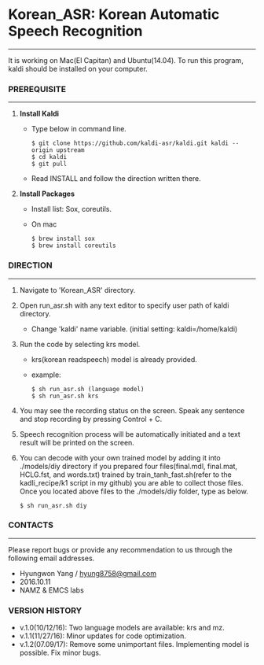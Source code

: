 # Korean_ASR: Korean Automatic Speech Recognition  
---
It is working on Mac(El Capitan) and Ubuntu(14.04).
To run this program, kaldi should be installed on your computer.

### PREREQUISITE
---
1. **Install Kaldi**
	- Type below in command line.
	
		```
		$ git clone https://github.com/kaldi-asr/kaldi.git kaldi --origin upstream
		$ cd kaldi
		$ git pull 
		```
	- Read INSTALL and follow the direction written there.

2. **Install Packages**
	- Install list: Sox, coreutils.
	-  On mac
	
		```
		$ brew install sox
		$ brew install coreutils
		```

### DIRECTION
---

1. Navigate to 'Korean_ASR' directory.
2. Open run_asr.sh with any text editor to specify user path of kaldi directory.
	- Change 'kaldi' name variable. (initial setting: kaldi=/home/kaldi)
3. Run the code by selecting krs model.
	- krs(korean readspeech) model is already provided.
	- example: 
	
		```
		$ sh run_asr.sh (language model)
		$ sh run_asr.sh krs
		```
4. You may see the recording status on the screen. Speak any sentence and stop recording by pressing Control + C.
4. Speech recognition process will be automatically initiated and a text result will be printed on the screen.
5. You can decode with your own trained model by adding it into ./models/diy directory if you prepared four files(final.mdl, final.mat, HCLG.fst, and words.txt) trained by train_tanh_fast.sh(refer to the kadli_recipe/k1 script in my github) you are able to collect those files. Once you located above files to the ./models/diy folder, type as below.

	```
	$ sh run_asr.sh diy
	```

### CONTACTS
---
Please report bugs or provide any recommendation to us through the following email addresses.

* Hyungwon Yang / hyung8758@gmail.com
* 2016.10.11
* NAMZ & EMCS labs

### VERSION HISTORY
- v.1.0(10/12/16): Two language models are available: krs and mz.
- v.1.1(11/27/16): Minor updates for code optimization.
- v.1.2(07.09/17): Remove some unimportant files. Implementing model is possible. Fix minor bugs.

